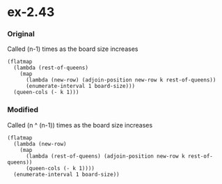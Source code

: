 # ex-2.43

### Original
Called (n-1) times as the board size increases

```
(flatmap
  (lambda (rest-of-queens)
    (map 
      (lambda (new-row) (adjoin-position new-row k rest-of-queens))
      (enumerate-interval 1 board-size)))
  (queen-cols (- k 1)))
```

### Modified
Called (n ^ (n-1)) times as the board size increases

```
(flatmap
  (lambda (new-row)
    (map 
      (lambda (rest-of-queens) (adjoin-position new-row k rest-of-queens))
      (queen-cols (- k 1))))
  (enumerate-interval 1 board-size))
 ```

